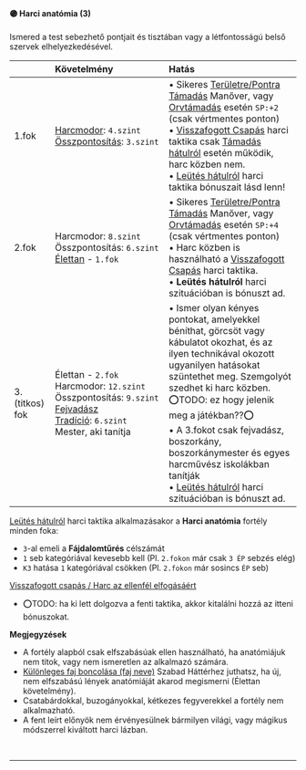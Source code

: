 #### 🟣 Harci anatómia (3)

Ismered a test sebezhető pontjait és tisztában vagy a létfontosságú belső szervek elhelyezkedésével.

|                | Követelmény                                                                                                                                                                                      | Hatás                                                                                                                                                                                                                                                                                                                                                                                                                                                                                                                                                                                                                                                               |
| :------------- | :----------------------------------------------------------------------------------------------------------------------------------------------------------------------------------------------- | :------------------------------------------------------------------------------------------------------------------------------------------------------------------------------------------------------------------------------------------------------------------------------------------------------------------------------------------------------------------------------------------------------------------------------------------------------------------------------------------------------------------------------------------------------------------------------------------------------------------------------------------------------------------ |
| 1.fok          | [Harcmodor](../kepzettsegek/harcmodor.md):&nbsp;`4.szint`<br />[Összpontosítás](../kepzettsegek/osszpontositas.md):&nbsp;`3.szint`                                                               | • Sikeres [Területre/Pontra Támadás](../060_14_02_altalanos_manoverek.md#ter%C3%BCletrepontra-t%C3%A1mad%C3%A1s) Manőver, vagy [Orvtámadás](../060_11_harci_taktikak.md#orvt%C3%A1mad%C3%A1s) esetén `SP:+2` (csak vértmentes ponton)<br />• [Visszafogott Csapás](../060_11_harci_taktikak.md#visszafogott-csap%C3%A1s--harc-az-ellenf%C3%A9l-elfog%C3%A1s%C3%A1%C3%A9rt) harci taktika csak [Támadás hátulról](../060_10_harci_helyzetek.md#t%C3%A1mad%C3%A1s-h%C3%A1tulr%C3%B3l) esetén működik, harc közben nem.<br />• [Leütés hátulról](../060_11_harci_taktikak.md#le%C3%BCt%C3%A9s-h%C3%A1tulr%C3%B3l-fejretark%C3%B3ra) harci taktika bónuszait lásd lenn! |
| 2.fok          | Harcmodor:&nbsp;`8.szint`<br />Összpontosítás:&nbsp;`6.szint`<br />[Élettan](../fortelyok.altalanos/elettan.md)&nbsp;-&nbsp;`1.fok`                                                              | • Sikeres [Területre/Pontra Támadás](../060_14_02_altalanos_manoverek.md#ter%C3%BCletrepontra-t%C3%A1mad%C3%A1s) Manőver, vagy [Orvtámadás](../060_11_harci_taktikak.md#orvt%C3%A1mad%C3%A1s) esetén `SP:+4` (csak vértmentes ponton)<br />• Harc közben is használható a [Visszafogott Csapás](../060_11_harci_taktikak.md#visszafogott-csap%C3%A1s--harc-az-ellenf%C3%A9l-elfog%C3%A1s%C3%A1%C3%A9rt) harci taktika.<br />• **Leütés hátulról** harci szituációban is bónuszt ad.                                                                                                                                                                                 |
| 3.(titkos) fok | Élettan&nbsp;-&nbsp;`2.fok`<br />Harcmodor:&nbsp;`12.szint`<br />Összpontosítás:&nbsp;`9.szint`<br />[Fejvadász Tradíció](../053_fejvadasz_tradicio.md):&nbsp;`6.szint`<br />Mester, aki tanítja | • Ismer olyan kényes pontokat, amelyekkel béníthat, görcsöt vagy kábulatot okozhat, és az ilyen technikával okozott ugyanilyen hatásokat szüntethet meg. Szemgolyót szedhet ki harc közben.<br />⭕TODO: ez hogy jelenik meg a játékban??⭕<br />• A 3.fokot csak fejvadász, boszorkány, boszorkánymester és egyes harcművész iskolákban tanítják<br />• [Leütés hátulról](../060_11_harci_taktikak.md#le%C3%BCt%C3%A9s-h%C3%A1tulr%C3%B3l-fejretark%C3%B3ra) harci szituációban is bónuszt ad.                                                                                                                                                                       |

[Leütés hátulról](../060_11_harci_taktikak.md#le%C3%BCt%C3%A9s-h%C3%A1tulr%C3%B3l-fejretark%C3%B3ra) harci taktika alkalmazásakor a **Harci anatómia** fortély minden foka:
- `3`-al emeli a **Fájdalomtűrés** célszámát
- `1` seb kategóriával kevesebb kell (Pl. `2.fokon` már csak `3 ÉP` sebzés elég)
- `K3` hatása `1` kategóriával csökken (Pl. `2.fokon` már sosincs `ÉP` seb)

[Visszafogott csapás / Harc az ellenfél elfogásáért](../060_11_harci_taktikak.md#visszafogott-csap%C3%A1s--harc-az-ellenf%C3%A9l-elfog%C3%A1s%C3%A1%C3%A9rt)
- ⭕TODO: ha ki lett dolgozva a fenti taktika, akkor kitalálni hozzá az itteni bónuszokat.

**Megjegyzések**

- A fortély alapból csak elfszabásúak ellen használható, ha anatómiájuk nem titok, vagy nem ismeretlen az alkalmazó számára.
- [Különleges faj boncolása (faj neve)](../hatterek.szabad/kulonleges_faj_boncolasa.md) Szabad Háttérhez juthatsz, ha új, nem elfszabású lények anatómiáját akarod megismerni (Élettan követelmény).
- Csatabárdokkal, buzogányokkal, kétkezes fegyverekkel a fortély nem alkalmazható.
- A fent leírt előnyök nem érvényesülnek bármilyen világi, vagy mágikus módszerrel kiváltott harci lázban.

<br />

---
